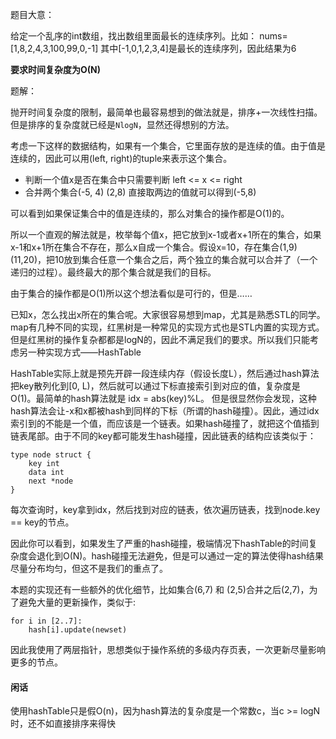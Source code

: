 题目大意：

给定一个乱序的int数组，找出数组里面最长的连续序列。比如：
nums=[1,8,2,4,3,100,99,0,-1]
其中[-1,0,1,2,3,4]是最长的连续序列，因此结果为6

**要求时间复杂度为O(N)**

题解：

抛开时间复杂度的限制，最简单也最容易想到的做法就是，排序+一次线性扫描。
但是排序的复杂度就已经是`NlogN`，显然还得想别的方法。

考虑一下这样的数据结构，如果有一个集合，它里面存放的是连续的值。由于值是连续的，因此可以用(left, right)的tuple来表示这个集合。
* 判断一个值x是否在集合中只需要判断 left <= x <= right
* 合并两个集合(-5, 4) (2,8) 直接取两边的值就可以得到(-5,8)

可以看到如果保证集合中的值是连续的，那么对集合的操作都是O(1)的。

所以一个直观的解法就是，枚举每个值x，把它放到x-1或者x+1所在的集合，如果x-1和x+1所在集合不存在，那么x自成一个集合。假设x=10，存在集合(1,9) (11,20)，把10放到集合任意一个集合之后，两个独立的集合就可以合并了（一个递归的过程）。最终最大的那个集合就是我们的目标。

由于集合的操作都是O(1)所以这个想法看似是可行的，但是……

已知x，怎么找出x所在的集合呢。大家很容易想到map，尤其是熟悉STL的同学。map有几种不同的实现，红黑树是一种常见的实现方式也是STL内置的实现方式。但是红黑树的操作复杂都都是logN的，因此不满足我们的要求。所以我们只能考虑另一种实现方式——HashTable

HashTable实际上就是预先开辟一段连续内存（假设长度L），然后通过hash算法把key散列化到[0, L)，然后就可以通过下标直接索引到对应的值，复杂度是O(1)。最简单的hash算法就是 idx = abs(key)%L。
但是很显然你会发现，这种hash算法会让-x和x都被hash到同样的下标（所谓的hash碰撞）。因此，通过idx索引到的不能是一个值，而应该是一个链表。如果hash碰撞了，就把这个值插到链表尾部。由于不同的key都可能发生hash碰撞，因此链表的结构应该类似于：
```
type node struct {
    key int
    data int
    next *node
}
```
每次查询时，key拿到idx，然后找到对应的链表，依次遍历链表，找到node.key == key的节点。

因此你可以看到，如果发生了严重的hash碰撞，极端情况下hashTable的时间复杂度会退化到O(N)。hash碰撞无法避免，但是可以通过一定的算法使得hash结果尽量分布均匀，但这不是我们的重点了。

本题的实现还有一些额外的优化细节，比如集合(6,7) 和 (2,5)合并之后(2,7)，为了避免大量的更新操作，类似于:
```
for i in [2..7]:
    hash[i].update(newset)
```
因此我使用了两层指针，思想类似于操作系统的多级内存页表，一次更新尽量影响更多的节点。


#### 闲话
使用hashTable只是假O(n)，因为hash算法的复杂度是一个常数c，当c >= logN 时，还不如直接排序来得快